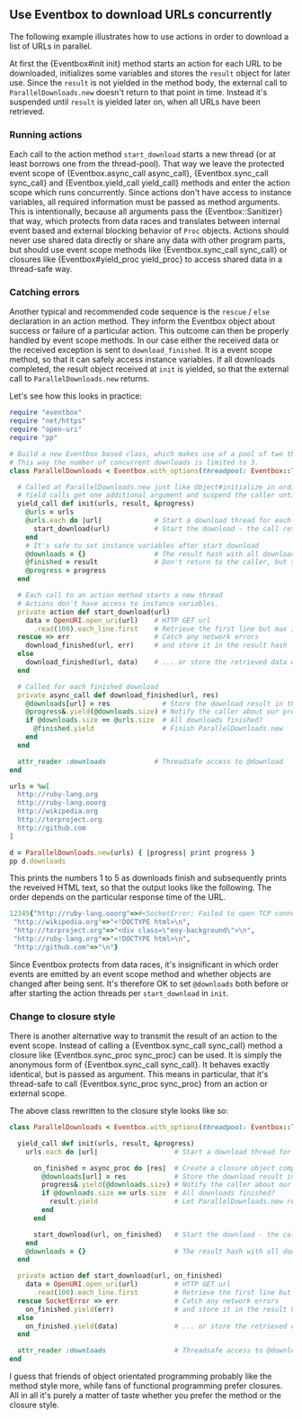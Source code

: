## Use Eventbox to download URLs concurrently

The following example illustrates how to use actions in order to download a list of URLs in parallel.

At first the {Eventbox#init init} method starts an action for each URL to be downloaded, initializes some variables and stores the `result` object for later use.
Since the `result` is not yielded in the method body, the external call to `ParallelDownloads.new` doesn't return to that point in time.
Instead it's suspended until `result` is yielded later on, when all URLs have been retrieved.

### Running actions

Each call to the action method `start_download` starts a new thread (or at least borrows one from the thread-pool).
That way we leave the protected event scope of {Eventbox.async_call async_call}, {Eventbox.sync_call sync_call} and {Eventbox.yield_call yield_call} methods and enter the action scope which runs concurrently.
Since actions don't have access to instance variables, all required information must be passed as method arguments.
This is intentionally, because all arguments pass the {Eventbox::Sanitizer} that way, which protects from data races and translates between internal event based and external blocking behavior of `Proc` objects.
Actions should never use shared data directly or share any data with other program parts, but should use event scope methods like {Eventbox.sync_call sync_call} or closures like {Eventbox#yield_proc yield_proc} to access shared data in a thread-safe way.

### Catching errors

Another typical and recommended code sequence is the `rescue` / `else` declaration in an action method.
They inform the Eventbox object about success or failure of a particular action.
This outcome can then be properly handled by event scope methods.
In our case either the received data or the received exception is sent to `download_finished`.
It is a event scope method, so that it can safely access instance variables.
If all downloads completed, the result object received at `init` is yielded, so that the external call to `ParallelDownloads.new` returns.

Let's see how this looks in practice:

```ruby
require "eventbox"
require "net/https"
require "open-uri"
require "pp"

# Build a new Eventbox based class, which makes use of a pool of two threads.
# This way the number of concurrent downloads is limited to 3.
class ParallelDownloads < Eventbox.with_options(threadpool: Eventbox::ThreadPool.new(3))

  # Called at ParallelDownloads.new just like Object#initialize in ordinary ruby classes
  # Yield calls get one additional argument and suspend the caller until result.yield is invoked
  yield_call def init(urls, result, &progress)
    @urls = urls
    @urls.each do |url|             # Start a download thread for each URL
      start_download(url)           # Start the download - the call returns immediately
    end
    # It's safe to set instance variables after start_download
    @downloads = {}                 # The result hash with all downloads
    @finished = result              # Don't return to the caller, but store result yielder for later
    @progress = progress
  end

  # Each call to an action method starts a new thread
  # Actions don't have access to instance variables.
  private action def start_download(url)
    data = OpenURI.open_uri(url)    # HTTP GET url
      .read(100).each_line.first    # Retrieve the first line but max 100 bytes
  rescue => err                     # Catch any network errors
    download_finished(url, err)     # and store it in the result hash
  else
    download_finished(url, data)    # ... or store the retrieved data when successful
  end

  # Called for each finished download
  private async_call def download_finished(url, res)
    @downloads[url] = res             # Store the download result in the result hash
    @progress&.yield(@downloads.size) # Notify the caller about our progress
    if @downloads.size == @urls.size  # All downloads finished?
      @finished.yield                 # Finish ParallelDownloads.new
    end
  end

  attr_reader :downloads            # Threadsafe access to @download
end

urls = %w[
  http://ruby-lang.org
  http://ruby-lang.ooorg
  http://wikipedia.org
  http://torproject.org
  http://github.com
]

d = ParallelDownloads.new(urls) { |progress| print progress }
pp d.downloads
```

This prints the numbers 1 to 5 as downloads finish and subsequently prints the reveived HTML text, so that the output looks like the following.
The order depends on the particular response time of the URL.

```ruby
12345{"http://ruby-lang.ooorg"=>#<SocketError: Failed to open TCP connection to ruby-lang.ooorg:80 (getaddrinfo: Name or service not known)>,
 "http://wikipedia.org"=>"<!DOCTYPE html>\n",
 "http://torproject.org"=>"<div class=\"eoy-background\">\n",
 "http://ruby-lang.org"=>"<!DOCTYPE html>\n",
 "http://github.com"=>"\n"}
```

Since Eventbox protects from data races, it's insignificant in which order events are emitted by an event scope method and whether objects are changed after being sent.
It's therefore OK to set `@downloads` both before or after starting the action threads per `start_download` in `init`.

<a name="exceptions-closure-style"></a>
### Change to closure style

There is another alternative way to transmit the result of an action to the event scope.
Instead of calling a {Eventbox.sync_call sync_call} method a closure like {Eventbox.sync_proc sync_proc} can be used.
It is simply the anonymous form of {Eventbox.sync_call sync_call}.
It behaves exactly identical, but is passed as argument.
This means in particular, that it's thread-safe to call {Eventbox.sync_proc sync_proc} from an action or external scope.

The above class rewritten to the closure style looks like so:

```ruby
class ParallelDownloads < Eventbox.with_options(threadpool: Eventbox::ThreadPool.new(3))

  yield_call def init(urls, result, &progress)
    urls.each do |url|                   # Start a download thread for each URL

      on_finished = async_proc do |res|  # Create a closure object comparable to sync_call
        @downloads[url] = res            # Store the download result in the result hash
        progress&.yield(@downloads.size) # Notify the caller about our progress
        if @downloads.size == urls.size  # All downloads finished?
          result.yield                   # Let ParallelDownloads.new return
        end
      end

      start_download(url, on_finished)   # Start the download - the call returns immediately
    end
    @downloads = {}                      # The result hash with all downloads
  end

  private action def start_download(url, on_finished)
    data = OpenURI.open_uri(url)         # HTTP GET url
      .read(100).each_line.first         # Retrieve the first line but max 100 bytes
  rescue SocketError => err              # Catch any network errors
    on_finished.yield(err)               # and store it in the result hash
  else
    on_finished.yield(data)              # ... or store the retrieved data when successful
  end

  attr_reader :downloads                 # Threadsafe access to @download
end
```

I guess that friends of object orientated programming probably like the method style more, while fans of functional programming prefer closures.
All in all it's purely a matter of taste whether you prefer the method or the closure style.
